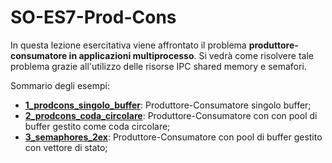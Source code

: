 # SO-ES7-Prod-Cons

In questa lezione esercitativa viene affrontato il problema **produttore-consumatore in applicazioni multiprocesso**. Si vedrà come risolvere tale problema grazie all'utilizzo delle risorse IPC shared memory e semafori.

Sommario degli esempi:

- [**1_prodcons_singolo_buffer**](https://github.com/SO-unina/esercitazioni/tree/main/SO-ES7-Prod-Cons/1_prodcons_singolo_buffer): Produttore-Consumatore singolo buffer;
- [**2_prodcons_coda_circolare**](https://github.com/SO-unina/esercitazioni/tree/main/SO-ES7-Prod-Cons/2_prodcons_coda_circolare): Produttore-Consumatore con con pool di buffer gestito come coda circolare;
- [**3_semaphores_2ex**](https://github.com/SO-unina/esercitazioni/tree/main/SO-ES7-Prod-Cons/3_prodcons_vettore_stato): Produttore-Consumatore con pool di buffer gestito con vettore di stato;
